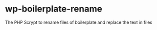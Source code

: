 # wp-boilerplate-rename
The PHP Scrypt to rename files of boilerplate and replace the text in files
